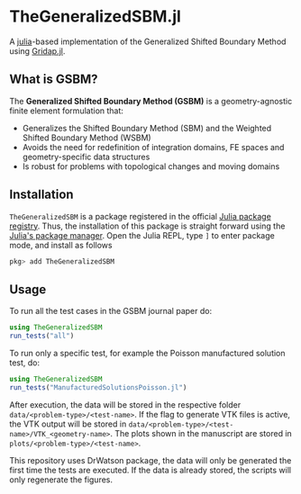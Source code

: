 # TheGeneralizedSBM.jl

A [julia](https://julialang.org/)-based implementation of the Generalized Shifted Boundary Method using [Gridap.jl](https://github.com/gridap/Gridap.jl).

## What is GSBM?

The **Generalized Shifted Boundary Method (GSBM)** is a geometry-agnostic finite element formulation that:
- Generalizes the Shifted Boundary Method (SBM) and the Weighted Shifted Boundary Method (WSBM)
- Avoids the need for redefinition of integration domains, FE spaces and geometry-specific data structures
- Is robust for problems with topological changes and moving domains

## Installation
`TheGeneralizedSBM` is a package registered in the official [Julia package registry](https://github.com/JuliaRegistries/General).  Thus, the installation of this package is straight forward using the [Julia's package manager](https://julialang.github.io/Pkg.jl/v1/). Open the Julia REPL, type `]` to enter package mode, and install as follows
```julia
pkg> add TheGeneralizedSBM
```

## Usage
To run all the test cases in the GSBM journal paper do:
```julia
using TheGeneralizedSBM
run_tests("all")
```

To run only a specific test, for example the Poisson manufactured solution test, do:
```julia
using TheGeneralizedSBM
run_tests("ManufacturedSolutionsPoisson.jl")
```

After execution, the data will be stored in the respective folder `data/<problem-type>/<test-name>`. If the flag to generate VTK files is active, the VTK output will be stored in `data/<problem-type>/<test-name>/VTK_<geometry-name>`. The plots shown in the manuscript are stored in `plots/<problem-type>/<test-name>`.

This repository uses DrWatson package, the data will only be generated the first time the tests are executed. If the data is already stored, the scripts will only regenerate the figures.

